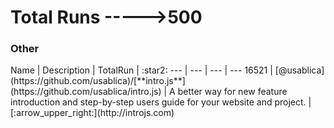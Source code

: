 # Total Runs ----->500





<h3><a name="Flight"></a>Other</h3>
 Name | Description | TotalRun | :star2:  
--- | --- | --- | ---
16521 | [@usablica](https://github.com/usablica)/[**intro.js**](https://github.com/usablica/intro.js) | A better way for new feature introduction and step-by-step users guide for your website and project. | [:arrow_upper_right:](http://introjs.com)



